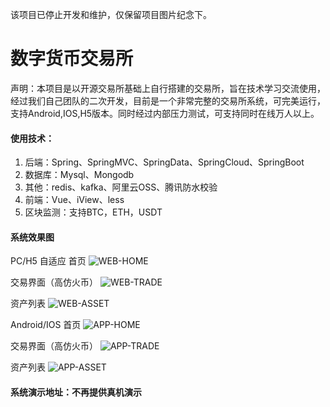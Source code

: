 该项目已停止开发和维护，仅保留项目图片纪念下。

# 数字货币交易所

声明：本项目是以开源交易所基础上自行搭建的交易所，旨在技术学习交流使用，经过我们自己团队的二次开发，目前是一个非常完整的交易所系统，可完美运行，支持Android,IOS,H5版本。同时经过内部压力测试，可支持同时在线万人以上。



#### 使用技术：

1. 后端：Spring、SpringMVC、SpringData、SpringCloud、SpringBoot
2. 数据库：Mysql、Mongodb
3. 其他：redis、kafka、阿里云OSS、腾讯防水校验
4. 前端：Vue、iView、less
5. 区块监测：支持BTC，ETH，USDT



#### 系统效果图

PC/H5 自适应
首页
![WEB-HOME](https://github.com/rnbinfo/CryptoExchange/raw/master/web-home.jpg)

交易界面（高仿火币）
![WEB-TRADE](https://github.com/rnbinfo/CryptoExchange/raw/master/web-trade-pro.jpg)

资产列表
![WEB-ASSET](https://github.com/rnbinfo/CryptoExchange/raw/master/web-asset.png)


Android/IOS
首页
![APP-HOME](https://github.com/rnbinfo/CryptoExchange/raw/master/app-home.png)

交易界面（高仿火币）
![APP-TRADE](https://github.com/rnbinfo/CryptoExchange/raw/master/app-trade.png)

资产列表
![APP-ASSET](https://github.com/rnbinfo/CryptoExchange/raw/master/app-asset.png)



#### 系统演示地址：不再提供真机演示




